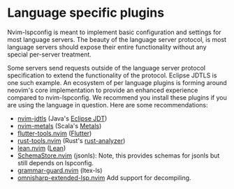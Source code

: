 # Language specific plugins

Nvim-lspconfig is meant to implement basic configuration and settings for most language servers. The beauty of the language server protocol, is most language servers should expose their entire functionality without any special per-server treatment.

Some servers send requests outside of the language server protocol specification to extend the functionality of the protocol. Eclipse JDTLS is one such example. An ecosystem of per language plugins is forming around neovim's core implementation to provide an enhanced experience compared to nvim-lspconfig. We recommend you install these plugins if you are using the language in question. Here are some recommendations:

* [nvim-jdtls](https://github.com/mfussenegger/nvim-jdtls) (Java's [Eclipse JDT](https://github.com/eclipse/eclipse.jdt.ls))
* [nvim-metals](https://github.com/scalameta/nvim-metals) (Scala's [Metals](https://scalameta.org/metals/))
* [flutter-tools.nvim](https://github.com/akinsho/flutter-tools.nvim) ([Flutter](https://flutter.dev/))
* [rust-tools.nvim](https://github.com/simrat39/rust-tools.nvim/) (Rust's [rust-analyzer](https://rust-analyzer.github.io/))
* [lean.nvim](https://github.com/Julian/lean.nvim) ([Lean](https://leanprover.github.io/))
* [SchemaStore.nvim](https://github.com/b0o/SchemaStore.nvim) (jsonls): Note, this provides schemas for jsonls but still depends on lspconfig.
* [grammar-guard.nvim](https://github.com/brymer-meneses/grammar-guard.nvim) (ltex-ls)
* [omnisharp-extended-lsp.nvim](https://github.com/Hoffs/omnisharp-extended-lsp.nvim) Add support for decompiling.
